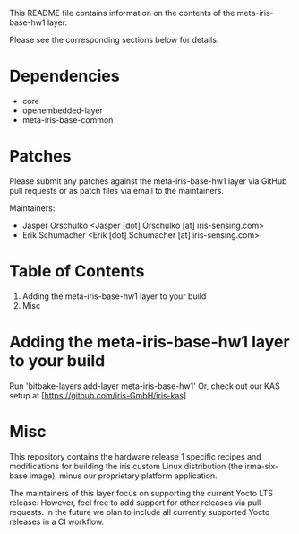 This README file contains information on the contents of the
meta-iris-base-hw1 layer.

Please see the corresponding sections below for details.

Dependencies
============
 - core
 - openembedded-layer
 - meta-iris-base-common

Patches
=======

Please submit any patches against the meta-iris-base-hw1 layer via GitHub
pull requests or as patch files via email to the maintainers.

Maintainers: 
- Jasper Orschulko <Jasper [dot] Orschulko [at] iris-sensing.com>
- Erik Schumacher <Erik [dot] Schumacher [at] iris-sensing.com>

Table of Contents
=================

1. Adding the meta-iris-base-hw1 layer to your build
2. Misc


Adding the meta-iris-base-hw1 layer to your build
=================================================

Run 'bitbake-layers add-layer meta-iris-base-hw1'
Or, check out our KAS setup at [https://github.com/iris-GmbH/iris-kas]

Misc
====

This repository contains the hardware release 1 specific 
recipes and modifications for building the iris custom Linux
distribution (the irma-six-base image), minus our proprietary platform
application.


The maintainers of this layer focus on supporting the current Yocto LTS 
release. However, feel free to add support for other releases via pull requests.
In the future we plan to include all currently supported Yocto releases
in a CI workflow.
